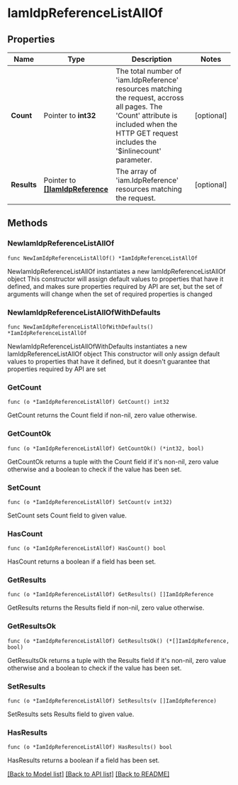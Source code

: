 # IamIdpReferenceListAllOf

## Properties

Name | Type | Description | Notes
------------ | ------------- | ------------- | -------------
**Count** | Pointer to **int32** | The total number of &#39;iam.IdpReference&#39; resources matching the request, accross all pages. The &#39;Count&#39; attribute is included when the HTTP GET request includes the &#39;$inlinecount&#39; parameter. | [optional] 
**Results** | Pointer to [**[]IamIdpReference**](iam.IdpReference.md) | The array of &#39;iam.IdpReference&#39; resources matching the request. | [optional] 

## Methods

### NewIamIdpReferenceListAllOf

`func NewIamIdpReferenceListAllOf() *IamIdpReferenceListAllOf`

NewIamIdpReferenceListAllOf instantiates a new IamIdpReferenceListAllOf object
This constructor will assign default values to properties that have it defined,
and makes sure properties required by API are set, but the set of arguments
will change when the set of required properties is changed

### NewIamIdpReferenceListAllOfWithDefaults

`func NewIamIdpReferenceListAllOfWithDefaults() *IamIdpReferenceListAllOf`

NewIamIdpReferenceListAllOfWithDefaults instantiates a new IamIdpReferenceListAllOf object
This constructor will only assign default values to properties that have it defined,
but it doesn't guarantee that properties required by API are set

### GetCount

`func (o *IamIdpReferenceListAllOf) GetCount() int32`

GetCount returns the Count field if non-nil, zero value otherwise.

### GetCountOk

`func (o *IamIdpReferenceListAllOf) GetCountOk() (*int32, bool)`

GetCountOk returns a tuple with the Count field if it's non-nil, zero value otherwise
and a boolean to check if the value has been set.

### SetCount

`func (o *IamIdpReferenceListAllOf) SetCount(v int32)`

SetCount sets Count field to given value.

### HasCount

`func (o *IamIdpReferenceListAllOf) HasCount() bool`

HasCount returns a boolean if a field has been set.

### GetResults

`func (o *IamIdpReferenceListAllOf) GetResults() []IamIdpReference`

GetResults returns the Results field if non-nil, zero value otherwise.

### GetResultsOk

`func (o *IamIdpReferenceListAllOf) GetResultsOk() (*[]IamIdpReference, bool)`

GetResultsOk returns a tuple with the Results field if it's non-nil, zero value otherwise
and a boolean to check if the value has been set.

### SetResults

`func (o *IamIdpReferenceListAllOf) SetResults(v []IamIdpReference)`

SetResults sets Results field to given value.

### HasResults

`func (o *IamIdpReferenceListAllOf) HasResults() bool`

HasResults returns a boolean if a field has been set.


[[Back to Model list]](../README.md#documentation-for-models) [[Back to API list]](../README.md#documentation-for-api-endpoints) [[Back to README]](../README.md)


